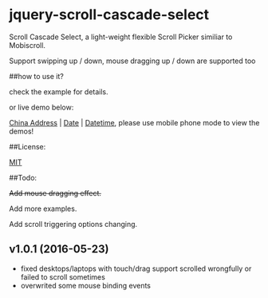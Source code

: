 # jquery-scroll-cascade-select
Scroll Cascade Select, a light-weight flexible Scroll Picker similiar to Mobiscroll. 

Support swipping up / down, mouse dragging up / down are supported too


##how to use it?


check the example for details.

or live demo below:

[China Address](http://www.iampua.com/pui/jscs-address.html) | [Date](http://www.iampua.com/pui/jscs-date.html) | [Datetime](http://www.iampua.com/pui/jscs-datetime.html), please use mobile phone mode to view the demos!


##License:

[MIT](https://github.com/nelsonkuang/jquery-scroll-cascade-select/blob/master/LICENSE)

##Todo:

~~Add mouse dragging effect.~~

Add more examples.

Add scroll triggering options changing.   


v1.0.1 (2016-05-23)
-------------------

- fixed desktops/laptops with touch/drag support scrolled wrongfully or failed to scroll sometimes
- overwrited some mouse binding events
